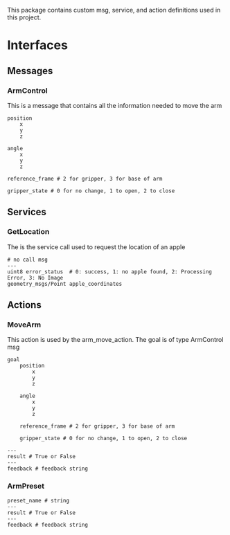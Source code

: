 This package contains custom msg, service, and action definitions used in this project.

# Interfaces

## Messages

### ArmControl

This is a message that contains all the information needed to move the arm

```
position
    x
    y
    z

angle
    x
    y
    z

reference_frame # 2 for gripper, 3 for base of arm

gripper_state # 0 for no change, 1 to open, 2 to close
```

## Services

### GetLocation

The is the service call used to request the location of an apple
```
# no call msg
---
uint8 error_status  # 0: success, 1: no apple found, 2: Processing Error, 3: No Image
geometry_msgs/Point apple_coordinates
```

## Actions

### MoveArm

This action is used by the arm_move_action. The goal is of type ArmControl msg

```
goal
    position
        x
        y
        z

    angle
        x
        y
        z

    reference_frame # 2 for gripper, 3 for base of arm

    gripper_state # 0 for no change, 1 to open, 2 to close

---
result # True or False
---
feedback # feedback string
```

### ArmPreset

```
preset_name # string
---
result # True or False
---
feedback # feedback string
```